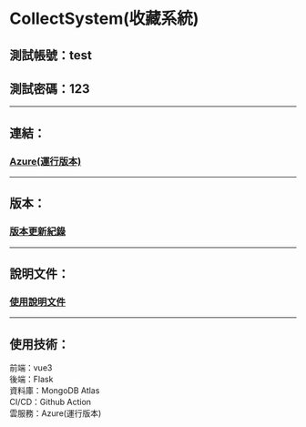 # CollectSystem(收藏系統)

## 測試帳號：test
## 測試密碼：123

---  
## 連結：  
### [Azure(運行版本)](https://mycollect.azurewebsites.net/)  

---

## 版本：
### [版本更新紀錄](https://github.com/tank11110/young/tree/master/Side%20Project/CollectSystem/%E7%89%88%E6%9C%AC%E7%B4%80%E9%8C%84)

---

## 說明文件：
### [使用說明文件](https://github.com/tank11110/young/tree/master/Side%20Project/CollectSystem/%E4%BD%BF%E7%94%A8%E8%AA%AA%E6%98%8E%E6%96%87%E4%BB%B6)

-----------------------------------------------

## 使用技術：  
前端：vue3  
後端：Flask  
資料庫：MongoDB Atlas  
CI/CD：Github Action  
雲服務：Azure(運行版本)
